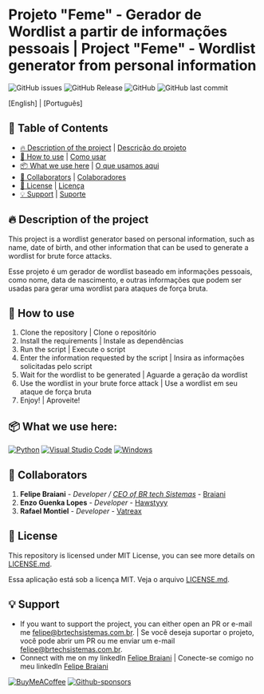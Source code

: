 # Projeto "Feme" - Gerador de Wordlist a partir de informações pessoais | Project "Feme" - Wordlist generator from personal information

![GitHub issues](https://badgen.net/github/issues/Braiani/feme)
![GitHub Release](https://badgen.net/github/release/Braiani/feme)
![GitHub](https://badgen.net/github/license/Braiani/feme)
![GitHub last commit](https://badgen.net/github/last-commit/Braiani/feme)

[English] | [Português]



## 📝 Table of Contents

- [🔥 Description of the project](#-description-of-the-project) | [Descrição do projeto](#-description-of-the-project) 
- [🚀 How to use](#-how-to-use) | [Como usar](#-how-to-use)
- [📦 What we use here](#-what-we-use-here) | [O que usamos aqui](#-what-we-use-here)
- [👷 Collaborators](#-collaborators) | [Colaboradores](#-collaborators)
- [📄 License](#-license) | [Licença](#-license)
- [💡 Support](#-support) | [Suporte](#-support)


## 🔥 Description of the project

This project is a wordlist generator based on personal information, such as name, date of birth, and other information that can be used to generate a wordlist for brute force attacks.

Esse projeto é um gerador de wordlist baseado em informações pessoais, como nome, data de nascimento, e outras informações que podem ser usadas para gerar uma wordlist para ataques de força bruta.

## 🚀 How to use

1. Clone the repository | Clone o repositório
2. Install the requirements | Instale as dependências
3. Run the script | Execute o script
4. Enter the information requested by the script | Insira as informações solicitadas pelo script
5. Wait for the wordlist to be generated | Aguarde a geração da wordlist
6. Use the wordlist in your brute force attack | Use a wordlist em seu ataque de força bruta
7. Enjoy! | Aproveite!


## 📦 What we use here:

[![Python](https://img.shields.io/badge/python-3670A0?style=for-the-badge&logo=python&logoColor=ffdd54)](https://python.org/) [![Visual Studio Code](https://img.shields.io/badge/Visual%20Studio%20Code-0078d7.svg?style=for-the-badge&logo=visual-studio-code&logoColor=white)](https://code.visualstudio.com/) [![Windows](https://img.shields.io/badge/Windows-0078D6?style=for-the-badge&logo=windows&logoColor=white)](https://www.microsoft.com/pt-br/windows/)

## 👷 Collaborators

1. **Felipe Braiani** - *Developer / [CEO of BR tech Sistemas](https://brtechsistemas.com.br/)* - [Braiani](https://github.com/Braiani)
2. **Enzo Guenka Lopes** - *Developer* - [Hawstyyy](https://github.com/Hawstyyy)
3. **Rafael Montiel** - *Developer* - [Vatreax](https://github.com/Vatreax)


## 📄 License

This repository is licensed under MIT License, you can see more details on [LICENSE.md](https://github.com/link_da_licenca).

Essa aplicação está sob a licença MIT. Veja o arquivo [LICENSE.md](https://github.com/link_da_licenca).


## 💡 Support

* If you want to support the project, you can either open an PR or e-mail me [felipe@brtechsistemas.com.br](mailto:felipe@brtechsistemas.com.br). | Se você deseja suportar o projeto, você pode abrir um PR ou me enviar um e-mail [felipe@brtechsistemas.com.br](mailto:felipe@brtechsistemas.com.br).
* Connect with me on my linkedIn [Felipe Braiani](https://www.linkedin.com/in/felipe-gustavo-braiani-santos/) | Conecte-se comigo no meu linkedIn [Felipe Braiani](https://www.linkedin.com/in/felipe-gustavo-braiani-santos/)

[![BuyMeACoffee](https://img.shields.io/badge/Buy%20Me%20a%20Coffee-ffdd00?style=for-the-badge&logo=buy-me-a-coffee&logoColor=black)](https://www.buymeacoffee.com/felipebraiani)
[![Github-sponsors](https://img.shields.io/badge/sponsor-30363D?style=for-the-badge&logo=GitHub-Sponsors&logoColor=#EA4AAA)](https://github.com/sponsors/Braiani)